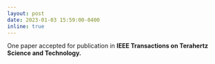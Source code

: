```yaml
---
layout: post
date: 2023-01-03 15:59:00-0400
inline: true
---
```


One paper accepted for publication in <strong> IEEE Transactions on Terahertz Science and Technology<strong>.
